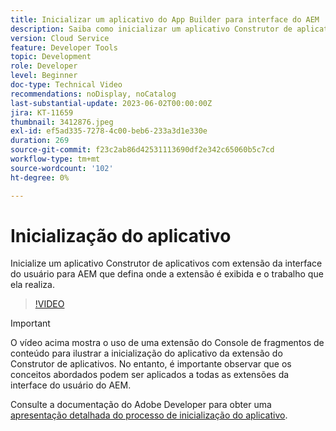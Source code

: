 ```yaml
---
title: Inicializar um aplicativo do App Builder para interface do AEM
description: Saiba como inicializar um aplicativo Construtor de aplicativos com extensão da interface do usuário para AEM que defina onde a extensão é exibida e o trabalho que ela realiza.
version: Cloud Service
feature: Developer Tools
topic: Development
role: Developer
level: Beginner
doc-type: Technical Video
recommendations: noDisplay, noCatalog
last-substantial-update: 2023-06-02T00:00:00Z
jira: KT-11659
thumbnail: 3412876.jpeg
exl-id: ef5ad335-7278-4c00-beb6-233a3d1e330e
duration: 269
source-git-commit: f23c2ab86d42531113690df2e342c65060b5c7cd
workflow-type: tm+mt
source-wordcount: '102'
ht-degree: 0%

---
```


# Inicialização do aplicativo

Inicialize um aplicativo Construtor de aplicativos com extensão da interface do usuário para AEM que defina onde a extensão é exibida e o trabalho que ela realiza.

>[!VIDEO](https://video.tv.adobe.com/v/3412876?quality=12&learn=on)

>[!IMPORTANT]
>
> O vídeo acima mostra o uso de uma extensão do Console de fragmentos de conteúdo para ilustrar a inicialização do aplicativo da extensão do Construtor de aplicativos. No entanto, é importante observar que os conceitos abordados podem ser aplicados a todas as extensões da interface do usuário do AEM.

Consulte a documentação do Adobe Developer para obter uma [apresentação detalhada do processo de inicialização do aplicativo](https://developer.adobe.com/uix/docs/services/aem-cf-console-admin/code-generation/#launch-code-generation-during-project-initialization).
